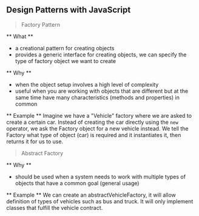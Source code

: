 ## Design Patterns with JavaScript

> Factory Pattern

** What **
- a creational pattern for creating objects
- provides a generic interface for creating objects, we can specify the type of factory object we want to create

** Why **
- when the object setup involves a high level of complexity
- useful when you are working with objects that are different but at the same time have many characteristics (methods and properties) in common

** Example ** 
Imagine we have a "Vehicle" factory where we are asked to create a certain car. Instead of creating the car directly using the `new` operator, we ask the Factory object for a new vehicle instead. We tell the Factory what type of object (car) is required and it instantiates it, then returns it for us to use.

> Abstract Factory

** Why **
- should be used when a system needs to work with multiple types of objects that have a common goal (general usage)

** Example **
We can create an abstractVehicleFactory, it will allow definition of types of vehicles such as bus and truck. It will only implement classes that fulfill the vehicle contract.